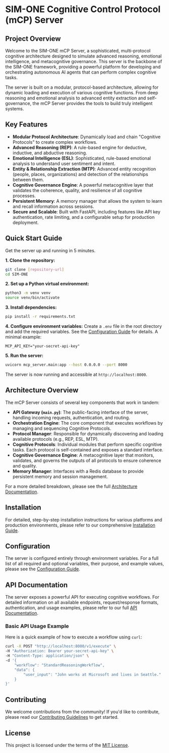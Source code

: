 # SIM-ONE Cognitive Control Protocol (mCP) Server

## Project Overview

Welcome to the SIM-ONE mCP Server, a sophisticated, multi-protocol cognitive architecture designed to simulate advanced reasoning, emotional intelligence, and metacognitive governance. This server is the backbone of the SIM-ONE framework, providing a powerful platform for developing and orchestrating autonomous AI agents that can perform complex cognitive tasks.

The server is built on a modular, protocol-based architecture, allowing for dynamic loading and execution of various cognitive functions. From deep reasoning and emotional analysis to advanced entity extraction and self-governance, the mCP Server provides the tools to build truly intelligent systems.

## Key Features

*   **Modular Protocol Architecture**: Dynamically load and chain "Cognitive Protocols" to create complex workflows.
*   **Advanced Reasoning (REP)**: A rule-based engine for deductive, inductive, and abductive reasoning.
*   **Emotional Intelligence (ESL)**: Sophisticated, rule-based emotional analysis to understand user sentiment and intent.
*   **Entity & Relationship Extraction (MTP)**: Advanced entity recognition (people, places, organizations) and detection of the relationships between them.
*   **Cognitive Governance Engine**: A powerful metacognitive layer that validates the coherence, quality, and resilience of all cognitive processes.
*   **Persistent Memory**: A memory manager that allows the system to learn and recall information across sessions.
*   **Secure and Scalable**: Built with FastAPI, including features like API key authentication, rate limiting, and a configurable setup for production deployment.

## Quick Start Guide

Get the server up and running in 5 minutes.

**1. Clone the repository:**
```bash
git clone [repository-url]
cd SIM-ONE
```

**2. Set up a Python virtual environment:**
```bash
python3 -m venv venv
source venv/bin/activate
```

**3. Install dependencies:**
```bash
pip install -r requirements.txt
```

**4. Configure environment variables:**
Create a `.env` file in the root directory and add the required variables. See the [Configuration Guide](./docs/CONFIGURATION.md) for details. A minimal example:
```
MCP_API_KEY="your-secret-api-key"
```

**5. Run the server:**
```bash
uvicorn mcp_server.main:app --host 0.0.0.0 --port 8000
```
The server is now running and accessible at `http://localhost:8000`.

## Architecture Overview

The mCP Server consists of several key components that work in tandem:

*   **API Gateway (`main.py`)**: The public-facing interface of the server, handling incoming requests, authentication, and routing.
*   **Orchestration Engine**: The core component that executes workflows by managing and sequencing Cognitive Protocols.
*   **Protocol Manager**: Responsible for dynamically discovering and loading available protocols (e.g., REP, ESL, MTP).
*   **Cognitive Protocols**: Individual modules that perform specific cognitive tasks. Each protocol is self-contained and exposes a standard interface.
*   **Cognitive Governance Engine**: A metacognitive layer that monitors, validates, and governs the outputs of all protocols to ensure coherence and quality.
*   **Memory Manager**: Interfaces with a Redis database to provide persistent memory and session management.

For a more detailed breakdown, please see the full [Architecture Documentation](./docs/ARCHITECTURE.md).

## Installation

For detailed, step-by-step installation instructions for various platforms and production environments, please refer to our comprehensive [Installation Guide](./docs/INSTALLATION.md).

## Configuration

The server is configured entirely through environment variables. For a full list of all required and optional variables, their purpose, and example values, please see the [Configuration Guide](./docs/CONFIGURATION.md).

## API Documentation

The server exposes a powerful API for executing cognitive workflows. For detailed information on all available endpoints, request/response formats, authentication, and usage examples, please refer to our full [API Documentation](./docs/API_DOCUMENTATION.md).

### Basic API Usage Example

Here is a quick example of how to execute a workflow using `curl`:

```bash
curl -X POST "http://localhost:8000/v1/execute" \
-H "Authorization: Bearer your-secret-api-key" \
-H "Content-Type: application/json" \
-d '{
    "workflow": "StandardReasoningWorkflow",
    "data": {
        "user_input": "John works at Microsoft and lives in Seattle."
    }
}'
```

## Contributing

We welcome contributions from the community! If you'd like to contribute, please read our [Contributing Guidelines](./CONTRIBUTING.md) to get started.

## License

This project is licensed under the terms of the [MIT License](./LICENSE).
